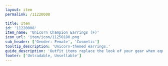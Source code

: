 ```yaml
---
layout: item
permalink: /11220008

title: Item
id: '11220008'
item_name: 'Unicorn Champion Earrings (F)'
icon_url: 'item/icon/11250180.png'
sub_header: ['Gender: Female', 'Cosmetic']
tooltip_description: 'Unicorn-themed earrings.'
guide_description: 'Outfit items replace the look of your gear when equipped.'
footer: ['Untradable, Unsellable']
---
```

